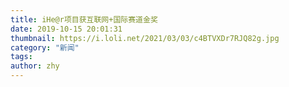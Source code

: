 ```yaml
---
title: iHe@r项目获互联网+国际赛道金奖
date: 2019-10-15 20:01:31
thumbnail: https://i.loli.net/2021/03/03/c4BTVXDr7RJQ82g.jpg
category: "新闻"
tags:
author: zhy
---
```

